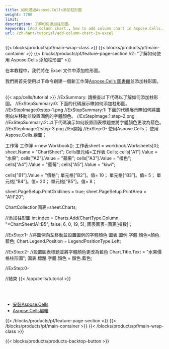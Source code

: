 ```yaml
---
title: 如何通過Aspose.Cells添加柱形圖
weight: 7700
limit:
description: 了解如何添加柱形圖。
keywords: [Add column chart., how to add column chart in Aspose.Cells., how to add column chart using Aspose.Cells]
url: /zh-hant/tutorial/add-column-chart-in-excel
---
```

{{< blocks/products/pf/main-wrap-class >}}
{{< blocks/products/pf/main-container >}}
{{< blocks/products/pf/feature-page-section h2="了解如何使用 Aspose.Cells 添加柱形圖" >}}

<p>
在本教程中，我們將在 Excel 文件中添加柱形圖。
</p>

<p>
我們將首先使用以下命令創建一個新工作簿<a href="https://www.nuget.org/packages/Aspose.Cells">Aspose.Cells 圖書館</a>並添加柱形圖。
</p>

<br />
{{< app/cells/tutorial >}}
//ExSummary: 請檢查以下代碼以了解如何添加柱形圖。
//ExStepSummary:0: 下面的代碼展示瞭如何添加柱形圖。
//ExStepImage:0:step-1.png
//ExStepSummary:1: 下面的代碼展示瞭如何將圖例向左移動並設置圖例的字體顏色。
//ExStepImage:1:step-2.png
//ExStepSummary:2: 以下代碼演示如何設置圖表標題並將字體顏色更改為藍色。
//ExStepImage:2:step-3.png
//Ex開始
//ExStep:0-
使用Aspose.Cells；
使用Aspose.Cells.繪圖；

工作簿 工作簿 = new Workbook();
工作表sheet = workbook.Worksheets[0];
sheet.Name = "ChartSheet";
Cells單元格=工作表.Cells;
cells["A1"].Value = "水果";
cells["A2"].Value = "蘋果";
cells["A3"].Value = "橙色";
cells["A4"].Value = "藍莓";
cells["A5"].Value = "kiwi";

cells["B1"].Value = "價格";
單元格[“B2”]。值= 10；
單元格[“B3”]。值= 5；
單元格[“B4”]。值= 20；
單元格[“B5”]。值= 8；

sheet.PageSetup.PrintGridlines = true;
sheet.PageSetup.PrintArea = "A1:F20";

ChartCollection圖表=sheet.Charts;

//添加柱形圖
int index = Charts.Add(ChartType.Column, "=ChartSheet!A1:B5", false, 6, 0, 19, 5);
圖表圖表=圖表[指數]；

//ExStep:1-
//將圖例向左移動並設置圖例的字體顏色
圖表.圖例.字體.顏色=顏色.藍色;
Chart.Legend.Position = LegendPositionType.Left;

//ExStep:2-
//設置圖表標題並將字體顏色更改為藍色
Chart.Title.Text = "水果價格柱形圖";
圖表.標題.字體.顏色 = 顏色.藍色;

//ExStep:0-

//結束
{{< /app/cells/tutorial >}}
<br />

<br />
<br />
<div class="code-sample">
    <ul class="link-list">
        <li class="link-item"><a href="https://docs.aspose.com/cells/net/installation/">安裝Aspose.Cells</a></li>
        <li class="link-item"><a href="https://products.aspose.app/cells/editor/">Aspose.Cells編輯</a></li>
    </ul>
</div>

{{< /blocks/products/pf/feature-page-section >}}
{{< /blocks/products/pf/main-container >}}
{{< /blocks/products/pf/main-wrap-class >}}

{{< blocks/products/products-backtop-button >}}